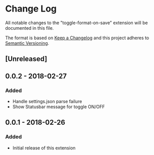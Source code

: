 # Change Log

All notable changes to the "toggle-format-on-save" extension will be documented in this file.

The format is based on [Keep a Changelog](http://keepachangelog.com/en/1.0.0/)
and this project adheres to [Semantic Versioning](http://semver.org/spec/v2.0.0.html).

## [Unreleased]

## 0.0.2 - 2018-02-27
### Added
* Handle settings.json parse failure
* Show Statusbar message for toggle ON/OFF

## 0.0.1 - 2018-02-26
### Added
* Initial release of this extension

